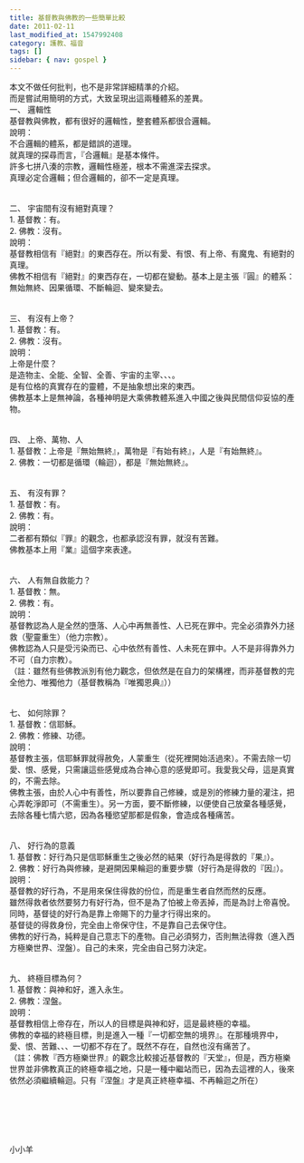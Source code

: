 ```yaml
---
title: 基督教與佛教的一些簡單比較
date: 2011-02-11
last_modified_at: 1547992408
category: 護教、福音
tags: []
sidebar: { nav: gospel }
---
```


<p>本文不做任何批判，也不是非常詳細精準的介紹。<br/>而是嘗試用簡明的方式，大致呈現出這兩種體系的差異。<br/><!--more-->一、	邏輯性<br/>基督教與佛教，都有很好的邏輯性，整套體系都很合邏輯。<br/>說明：<br/>不合邏輯的體系，都是錯誤的道理。<br/>就真理的探尋而言，『合邏輯』是基本條件。<br/>許多七拼八湊的宗教，邏輯性極差，根本不需進深去探求。<br/>真理必定合邏輯；但合邏輯的，卻不一定是真理。<br/><br/><br/>二、	宇宙間有沒有絕對真理？<br/>1.	基督教：有。<br/>2.	佛教：沒有。<br/>說明：<br/>基督教相信有『絕對』的東西存在。所以有愛、有恨、有上帝、有魔鬼、有絕對的真理。<br/>佛教不相信有『絕對』的東西存在，一切都在變動。基本上是主張『圓』的體系：無始無終、因果循環、不斷輪迴、變來變去。<br/><br/><br/>三、	有沒有上帝？<br/>1.	基督教：有。<br/>2.	佛教：沒有。<br/>說明：<br/>上帝是什麼？<br/>是造物主、全能、全智、全善、宇宙的主宰、、、。<br/>是有位格的真實存在的靈體，不是抽象想出來的東西。<br/>佛教基本上是無神論，各種神明是大乘佛教體系進入中國之後與民間信仰妥協的產物。<br/><br/><br/>四、	上帝、萬物、人<br/>1.	基督教：上帝是『無始無終』，萬物是『有始有終』，人是『有始無終』。<br/>2.	佛教：一切都是循環（輪迴），都是『無始無終』。<br/><br/><br/>五、	有沒有罪？<br/>1.	基督教：有。<br/>2.	佛教：有。<br/>說明：<br/>二者都有類似『罪』的觀念，也都承認沒有罪，就沒有苦難。<br/>佛教基本上用『業』這個字來表達。<br/><br/><br/>六、	人有無自救能力？<br/>1.	基督教：無。<br/>2.	佛教：有。<br/>說明：<br/>基督教認為人是全然的墮落、人心中再無善性、人已死在罪中。完全必須靠外力拯救（聖靈重生）（他力宗教）。<br/>佛教認為人只是受污染而已、心中依然有善性、人未死在罪中。人不是非得靠外力不可（自力宗教）。<br/>（註：雖然有些佛教派別有他力觀念，但依然是在自力的架構裡，而非基督教的完全他力、唯獨他力（基督教稱為『唯獨恩典』））<br/><br/><br/>七、	如何除罪？<br/>1.	基督教：信耶穌。<br/>2.	佛教：修練、功德。<br/>說明：<br/>基督教主張，信耶穌罪就得赦免，人蒙重生（從死裡開始活過來）。不需去除一切愛、恨、感覺，只需讓這些感覺成為合神心意的感覺即可。我愛我父母，這是真實的，不需去除。<br/>佛教主張，由於人心中有善性，所以要靠自己修練，或是別的修練力量的灌注，把心弄乾淨即可（不需重生）。另一方面，要不斷修練，以便使自己放棄各種感覺，去除各種七情六慾，因為各種慾望那都是假象，會造成各種痛苦。<br/><br/><br/>八、	好行為的意義<br/>1.	基督教：好行為只是信耶穌重生之後必然的結果（好行為是得救的『果』）。<br/>2.	佛教：好行為與修練，是避開因果輪迴的重要步驟（好行為是得救的『因』）。<br/>說明：<br/>基督教的好行為，不是用來保住得救的份位，而是重生者自然而然的反應。<br/>雖然得救者依然要努力有好行為，但不是為了怕被上帝丟掉，而是為討上帝喜悅。<br/>同時，基督徒的好行為是靠上帝賜下的力量才行得出來的。<br/>基督徒的得救身份，完全由上帝保守住，不是靠自己去保守住。<br/>佛教的好行為，純粹是自己意志下的產物。自己必須努力，否則無法得救（進入西方極樂世界、涅盤）。自己的未來，完全由自己努力決定。<br/><br/><br/>九、	終極目標為何？<br/>1.	基督教：與神和好，進入永生。<br/>2.	佛教：涅盤。<br/>說明：<br/>基督教相信上帝存在，所以人的目標是與神和好，這是最終極的幸福。<br/>佛教的幸福的終極目標，則是進入一種『一切都空無的境界』。在那種境界中，愛、恨、苦難、、、一切都不存在了。既然不存在，自然也沒有痛苦了。<br/>（註：佛教『西方極樂世界』的觀念比較接近基督教的『天堂』，但是，西方極樂世界並非佛教真正的終極幸福之地，只是一種中繼站而已，因為去這裡的人，後來依然必須繼續輪迴。只有『涅盤』才是真正終極幸福、不再輪迴之所在）<br/><br/><br/><br/><br/><br/><br/>小小羊
</p>